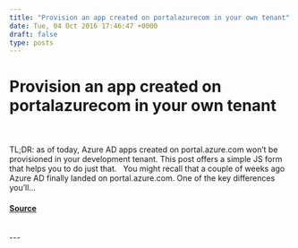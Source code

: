 ```yaml
---
title: "Provision an app created on portalazurecom in your own tenant"
date: Tue, 04 Oct 2016 17:46:47 +0000
draft: false
type: posts
---
```

# Provision an app created on portalazurecom in your own tenant

<br/>

<br/>
TL;DR: as of today, Azure AD apps created on portal.azure.com won’t be provisioned in your development tenant. This post offers a simple JS form that helps you to do just that.   You might recall that a couple of weeks ago Azure AD finally landed on portal.azure.com. One of the key differences you’ll...

#### [Source](https://www.cloudidentity.com/blog/2016/10/04/provision-an-app-created-on-portal-azure-com-in-your-own-tenant/)

<br/>
---
